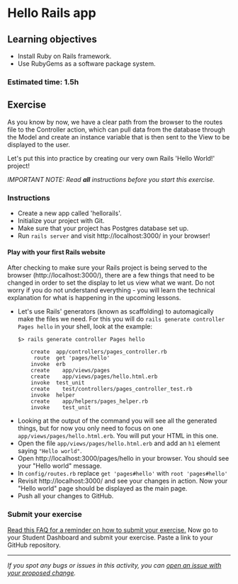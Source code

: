 # Hello Rails app 

## Learning objectives
- Install Ruby on Rails framework.
- Use RubyGems as a software package system.

### Estimated time: 1.5h

## Exercise

As you know by now, we have a clear path from the browser to the routes file to the Controller action, which can pull data from the database through the Model and create an instance variable that is then sent to the View to be displayed to the user.

Let's put this into practice by creating our very own Rails 'Hello World!' project!

*IMPORTANT NOTE: Read **all** instructions before you start this exercise.*

### Instructions

 - Create a new app called 'hellorails'.
 - Initialize your project with Git.
 - Make sure that your project has Postgres database set up. 
 - Run `rails server` and visit http://localhost:3000/ in your browser!

#### Play with your first Rails website

After checking to make sure your Rails project is being served to the browser (http://localhost:3000/), there are a few things that need to be changed in order to set the display to let us view what we want.  Do not worry if you do not understand everything - you will learn the technical explanation for what is happening in the upcoming lessons.

- Let's use Rails' generators (known as scaffolding) to automagically make the files we need. For this you will do `rails generate controller Pages hello` in your shell, look at the example:
  ```
  $> rails generate controller Pages hello

      create  app/controllers/pages_controller.rb
       route  get 'pages/hello'
      invoke  erb
      create    app/views/pages
      create    app/views/pages/hello.html.erb
      invoke  test_unit
      create    test/controllers/pages_controller_test.rb
      invoke  helper
      create    app/helpers/pages_helper.rb
      invoke    test_unit
  ```
- Looking at the output of the command you will see all the generated things, but for now you only need to focus on one `app/views/pages/hello.html.erb`. You will put your HTML in this one.
- Open the file `app/views/pages/hello.html.erb` and add an `h1` element saying `"Hello world"`.
- Open http://localhost:3000/pages/hello in your browser. You should see your "Hello world" message.
- In `config/routes.rb` replace `get 'pages#hello'` with `root 'pages#hello'`
- Revisit http://localhost:3000/ and see your changes in action. Now your "Hello world" page should be displayed as the main page.
- Push all your changes to GitHub.

### Submit your exercise
[Read this FAQ for a reminder on how to submit your exercise.](https://microverse.zendesk.com/hc/en-us/articles/360061344234)
Now go to your Student Dashboard and submit your exercise.
Paste a link to your GitHub repository.


------

_If you spot any bugs or issues in this activity, you can [open an issue with your proposed change](https://github.com/microverseinc/curriculum-transversal-skills/blob/main/git-github/articles/open_issue.md)._
